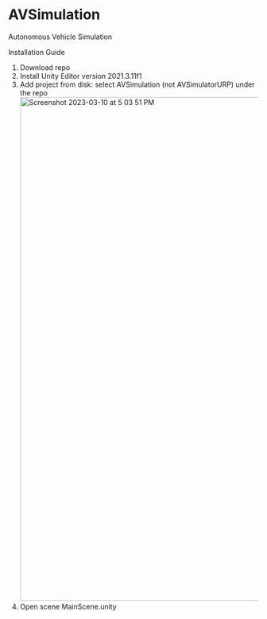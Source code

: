 # AVSimulation
Autonomous Vehicle Simulation 

Installation Guide
1. Download repo
2. Install Unity Editor version 2021.3.11f1
3. Add project from disk: select AVSimulation (not AVSimulatorURP) under the repo <img width="1013" alt="Screenshot 2023-03-10 at 5 03 51 PM" src="https://user-images.githubusercontent.com/71951467/224455950-4189d354-bd20-4195-ab77-fe61118eef27.png">
4. Open scene MainScene.unity
